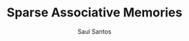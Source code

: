 ---
layout: post
title: "Sparse Associative Memories"
author: "Saul Santos"
notebook: "assets/notebooks/hopfield.ipynb"
image: "hopfield.png"
colab: "https://colab.research.google.com/github/dynamic-sparsity/dynamic-sparsity.github.io/blob/main/docs/assets/notebooks/hopfield.ipynb"
---